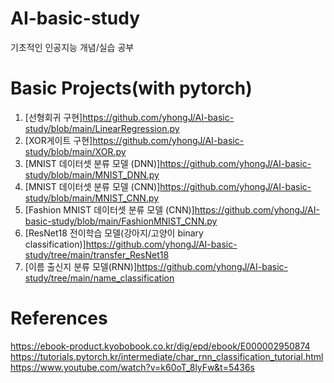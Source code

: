 # AI-basic-study
기초적인 인공지능 개념/실습 공부

# Basic Projects(with pytorch)
1. [선형회귀 구현]<https://github.com/yhongJ/AI-basic-study/blob/main/LinearRegression.py>
2. [XOR게이트 구현]<https://github.com/yhongJ/AI-basic-study/blob/main/XOR.py>
3. [MNIST 데이터셋 분류 모델 (DNN)]<https://github.com/yhongJ/AI-basic-study/blob/main/MNIST_DNN.py>
4. [MNIST 데이터셋 분류 모델 (CNN)]<https://github.com/yhongJ/AI-basic-study/blob/main/MNIST_CNN.py>
5. [Fashion MNIST 데이터셋 분류 모델 (CNN)]<https://github.com/yhongJ/AI-basic-study/blob/main/FashionMNIST_CNN.py>
6. [ResNet18 전이학습 모델(강아지/고양이 binary classification)]<https://github.com/yhongJ/AI-basic-study/tree/main/transfer_ResNet18>
7. [이름 출신지 분류 모델(RNN)]<https://github.com/yhongJ/AI-basic-study/tree/main/name_classification>

# References
<https://ebook-product.kyobobook.co.kr/dig/epd/ebook/E000002950874>
<https://tutorials.pytorch.kr/intermediate/char_rnn_classification_tutorial.html> 
<https://www.youtube.com/watch?v=k60oT_8lyFw&t=5436s>
 
